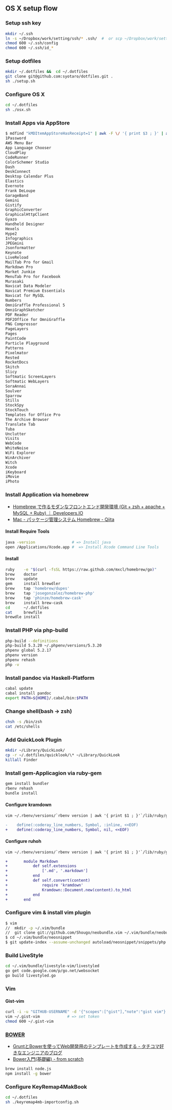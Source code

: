 
## OS X setup flow

### Setup ssh key 

~~~bash
mkdir ~/.ssh
ln -s ~/Dropbox/work/setting/ssh/* .ssh/  #  or scp ~/Dropbox/work/setting/ssh/id_rsa XXX@REMOTE-IP:/home/XXXX/.ssh
chmod 600 ~/.ssh/config
chmod 600 ~/.ssh/id_*
~~~

### Setup dotfiles

~~~bash
mkdir ~/.dotfiles &&  cd ~/.dotfiles
git clone git@github.com:syotaro/dotfiles.git .
sh ./setup.sh
~~~

### Configure OS X

~~~bash
cd ~/.dotfiles
sh ./osx.sh
~~~

### Install Apps via AppStore

~~~bash
$ mdfind "kMDItemAppStoreHasReceipt=1" | awk -F \/ '{ print $3 ; }' | awk '{sub(".app","")}{print}' | sort
1Password
AWS Menu Bar
App Language Chooser
CloudPlay
CodeRunner
ColorSchemer Studio
Dash
DeskConnect
Desktop Calendar Plus
Elastics
Evernote
Frank DeLoupe
GarageBand
Gemini
Gistify
GraphicConverter
GraphicalHttpClient
Gyazo
Handheld Designer
Hexels
Hype2
Infographics
JPEGmini
Jsonformatter
Keynote
LiveReload
MailTab Pro for Gmail
Markdown Pro
Market Junkie
MenuTab Pro for Facebook
Murasaki
Navicat Data Modeler
Navicat Premium Essentials
Navicat for MySQL
Numbers
OmniGraffle Professional 5
OmniGraphSketcher
PDF Reader
PDF2Office for OmniGraffle
PNG Compressor
PageLayers
Pages
PaintCode
Particle Playground
Patterns
Pixelmator
Rested
RocketDocs
Skitch
Slicy
Softmatic ScreenLayers
Softmatic WebLayers
SoraAnnai
Soulver
Sparrow
Stills
StockSpy
StockTouch
Templates for Office Pro
The Archive Browser
Translate Tab
Tuba
Unclutter
Visits
WebCode
WhiteNoise
WiFi Explorer
WinArchiver
Witch
Xcode
iKeyboard
iMovie
iPhoto
~~~


### Install Application via homebrew

- [Homebrew で作るモダンなフロントエンド開発環境 (Git + zsh + apache + MySQL + Ruby) ｜ Developers.IO](http://dev.classmethod.jp/etc/modern-dev-environment-by-homebrew/)
- [Mac - パッケージ管理システム Homebrew - Qiita](http://qiita.com/b4b4r07/items/6efebc2f3d1cbbd393fc)

#### Install Require Tools

~~~bash
java -version                # => Install java
open /Applications/Xcode.app #  => Install Xcode Command Line Tools
~~~

#### Install

~~~bash
ruby    -e "$(curl -fsSL https://raw.github.com/mxcl/homebrew/go)"
brew    doctor
brew    update
gem     install brewdler
brew    tap 'homebrew/dupes'
brew    tap 'josegonzalez/homebrew-php'
brew    tap 'phinze/homebrew-cask'
brew    install brew-cask
cd      ~/.dotfiles
cat     brewfile
brewdle install
~~~

### Install PHP via php-build

~~~bash
php-build --definitions
php-build 5.3.20 ~/.phpenv/versions/5.3.20
phpenv global 5.2.17
phpenv version
phpenv rehash
php -v
~~~

### Install pandoc via Haskell-Platform

~~~bash
cabal update
cabal install pandoc
export PATH=${HOME}/.cabal/bin:$PATH
~~~

### Change shell(bash -> zsh)

~~~bash
chsh -s /bin/zsh 
cat /etc/shells
~~~

### Add QuickLook Plugin

~~~bash
mkdir ~/Library/QuickLook/
cp -r ~/.dotfiles/quicklook/\* ~/Library/QuickLook
killall Finder
~~~

### Install gem-Applicagion via ruby-gem

~~~bash
gem install bundler
rbenv rehash
bundle install
~~~

#### Configure kramdown

~~~diff
vim ~/.rbenv/versions/`rbenv version | awk '{ print $1 ; }'`/lib/ruby/gems/*/gems/kramdown-`kramdown -v`/lib/kramdown/options.rb

-    define(:coderay_line_numbers, Symbol, :inline, <<EOF)
+    define(:coderay_line_numbers, Symbol, nil, <<EOF)
~~~

#### Configure ruhoh

~~~diff
vim ~/.rbenv/versions/`rbenv version | awk '{ print $1 ; }'`/lib/ruby/gems/*/gems/ruhoh-2.5/lib/ruhoh/converter.rb

+       module Markdown
+           def self.extensions
+               ['.md', '.markdown']
+           end
+           def self.convert(content)
+               require 'kramdown'
+               Kramdown::Document.new(content).to_html
+           end
+       end
~~~

### Configure vim & install vim plugin

~~~bash
$ vim
//  mkdir -p ~/.vim/bundle
//  git clone git://github.com/Shougo/neobundle.vim ~/.vim/bundle/neobundle.vim
$ cd ~/.vim/bundle/neosnippet
$ git update-index --assume-unchanged autoload/neosnippet/snippets/php.snip
~~~

### Build LiveStyle

~~~bash
cd ~/.vim/bundle/livestyle-vim/livestyled
go get code.google.com/p/go.net/websocket
go build livestyled.go
~~~

### Vim

#### Gist-vim

~~~bash
curl -i -u "GITHUB-USERNAME" -d '{"scopes":["gist"],"note":"gist vim"}' https://GITHUB-DOMAIN/api/v3/authorizations # => copy token param
vim ~/.gist-vim            # => set token
chmod 600 ~/.gist-vim
~~~

### [BOWER](http://bower.io/)

- [GruntとBowerを使ってWeb開発用のテンプレートを作成する - タチコマ好きなエンジニアのブログ](http://yukihir0.hatenablog.jp/entry/2013/08/06/224722)
- [Bower入門(基礎編) - from scratch](http://yosuke-furukawa.hatenablog.com/entry/2013/06/01/173308)

~~~bash
brew install node.js
npm install -g bower
~~~

### Configure KeyRemap4MakBook

~~~bash
cd ~/.dotfiles
sh ./keyremap4mb-importconfig.sh
~~~
